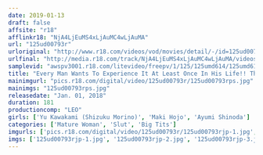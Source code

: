 ```yaml
---
date: 2019-01-13
draft: false
affsite: "r18"
afflinkr18: "NjA4LjEuMS4xLjAuMC4wLjAuMA"
url: "125ud00793r"
urloriginal: "http://www.r18.com/videos/vod/movies/detail/-/id=125ud00793r"
urlfinal: "http://media.r18.com/track/NjA4LjEuMS4xLjAuMC4wLjAuMA/videos/vod/movies/detail/-/id=125ud00793r"
samplevid: "awspv3001.r18.com/litevideo/freepv/1/125/125umd614/125umd614_dmb_w.mp4"
title: "Every Man Wants To Experience It At Least Once In His Life!! The Best 6 Of Highly Select Horny Mature Woman Babes!! (Beautiful Mature Woman Edition) Part 2 5"
mainimgurl: "pics.r18.com/digital/video/125ud00793r/125ud00793rps.jpg"
mainimgs: "125ud00793rps.jpg"
releasedate: "Jan. 01, 2018"
duration: 181
productioncomp: "LEO"
girls: ['Yu Kawakami (Shizuku Morino)', 'Maki Hojo', 'Ayumi Shinoda']
categories: ['Mature Woman', 'Slut', 'Big Tits']
imgurls: ['pics.r18.com/digital/video/125ud00793r/125ud00793rjp-1.jpg', 'pics.r18.com/digital/video/125ud00793r/125ud00793rjp-2.jpg', 'pics.r18.com/digital/video/125ud00793r/125ud00793rjp-3.jpg', 'pics.r18.com/digital/video/125ud00793r/125ud00793rjp-4.jpg', 'pics.r18.com/digital/video/125ud00793r/125ud00793rjp-5.jpg', 'pics.r18.com/digital/video/125ud00793r/125ud00793rjp-6.jpg', 'pics.r18.com/digital/video/125ud00793r/125ud00793rjp-7.jpg', 'pics.r18.com/digital/video/125ud00793r/125ud00793rjp-8.jpg', 'pics.r18.com/digital/video/125ud00793r/125ud00793rjp-9.jpg', 'pics.r18.com/digital/video/125ud00793r/125ud00793rjp-10.jpg', 'pics.r18.com/digital/video/125ud00793r/125ud00793rjp-11.jpg', 'pics.r18.com/digital/video/125ud00793r/125ud00793rjp-12.jpg', 'pics.r18.com/digital/video/125ud00793r/125ud00793rjp-13.jpg', 'pics.r18.com/digital/video/125ud00793r/125ud00793rjp-14.jpg', 'pics.r18.com/digital/video/125ud00793r/125ud00793rjp-15.jpg', 'pics.r18.com/digital/video/125ud00793r/125ud00793rjp-16.jpg', 'pics.r18.com/digital/video/125ud00793r/125ud00793rjp-17.jpg', 'pics.r18.com/digital/video/125ud00793r/125ud00793rjp-18.jpg', 'pics.r18.com/digital/video/125ud00793r/125ud00793rjp-19.jpg', 'pics.r18.com/digital/video/125ud00793r/125ud00793rjp-20.jpg']
imgs: ['125ud00793rjp-1.jpg', '125ud00793rjp-2.jpg', '125ud00793rjp-3.jpg', '125ud00793rjp-4.jpg', '125ud00793rjp-5.jpg', '125ud00793rjp-6.jpg', '125ud00793rjp-7.jpg', '125ud00793rjp-8.jpg', '125ud00793rjp-9.jpg', '125ud00793rjp-10.jpg', '125ud00793rjp-11.jpg', '125ud00793rjp-12.jpg', '125ud00793rjp-13.jpg', '125ud00793rjp-14.jpg', '125ud00793rjp-15.jpg', '125ud00793rjp-16.jpg', '125ud00793rjp-17.jpg', '125ud00793rjp-18.jpg', '125ud00793rjp-19.jpg', '125ud00793rjp-20.jpg']
---
```

